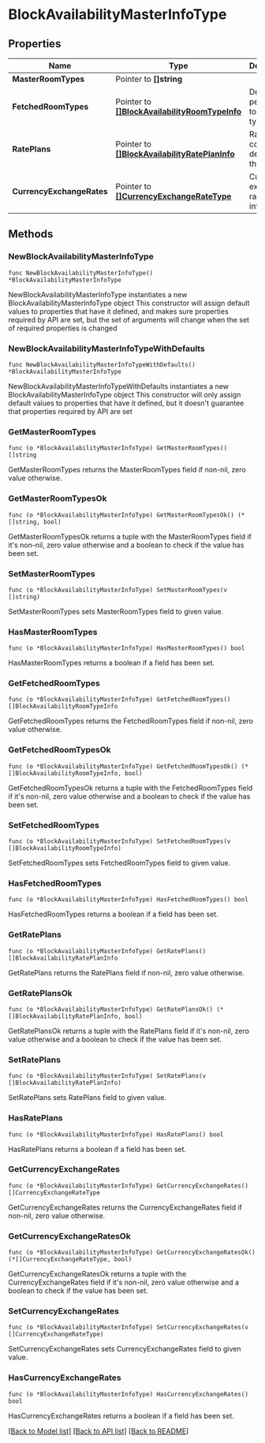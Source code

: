 # BlockAvailabilityMasterInfoType

## Properties

Name | Type | Description | Notes
------------ | ------------- | ------------- | -------------
**MasterRoomTypes** | Pointer to **[]string** |  | [optional] 
**FetchedRoomTypes** | Pointer to [**[]BlockAvailabilityRoomTypeInfo**](BlockAvailabilityRoomTypeInfo.md) | Details pertaining to a room type. | [optional] 
**RatePlans** | Pointer to [**[]BlockAvailabilityRatePlanInfo**](BlockAvailabilityRatePlanInfo.md) | Rate plan code details for the block. | [optional] 
**CurrencyExchangeRates** | Pointer to [**[]CurrencyExchangeRateType**](CurrencyExchangeRateType.md) | Currency exchange rate information. | [optional] 

## Methods

### NewBlockAvailabilityMasterInfoType

`func NewBlockAvailabilityMasterInfoType() *BlockAvailabilityMasterInfoType`

NewBlockAvailabilityMasterInfoType instantiates a new BlockAvailabilityMasterInfoType object
This constructor will assign default values to properties that have it defined,
and makes sure properties required by API are set, but the set of arguments
will change when the set of required properties is changed

### NewBlockAvailabilityMasterInfoTypeWithDefaults

`func NewBlockAvailabilityMasterInfoTypeWithDefaults() *BlockAvailabilityMasterInfoType`

NewBlockAvailabilityMasterInfoTypeWithDefaults instantiates a new BlockAvailabilityMasterInfoType object
This constructor will only assign default values to properties that have it defined,
but it doesn't guarantee that properties required by API are set

### GetMasterRoomTypes

`func (o *BlockAvailabilityMasterInfoType) GetMasterRoomTypes() []string`

GetMasterRoomTypes returns the MasterRoomTypes field if non-nil, zero value otherwise.

### GetMasterRoomTypesOk

`func (o *BlockAvailabilityMasterInfoType) GetMasterRoomTypesOk() (*[]string, bool)`

GetMasterRoomTypesOk returns a tuple with the MasterRoomTypes field if it's non-nil, zero value otherwise
and a boolean to check if the value has been set.

### SetMasterRoomTypes

`func (o *BlockAvailabilityMasterInfoType) SetMasterRoomTypes(v []string)`

SetMasterRoomTypes sets MasterRoomTypes field to given value.

### HasMasterRoomTypes

`func (o *BlockAvailabilityMasterInfoType) HasMasterRoomTypes() bool`

HasMasterRoomTypes returns a boolean if a field has been set.

### GetFetchedRoomTypes

`func (o *BlockAvailabilityMasterInfoType) GetFetchedRoomTypes() []BlockAvailabilityRoomTypeInfo`

GetFetchedRoomTypes returns the FetchedRoomTypes field if non-nil, zero value otherwise.

### GetFetchedRoomTypesOk

`func (o *BlockAvailabilityMasterInfoType) GetFetchedRoomTypesOk() (*[]BlockAvailabilityRoomTypeInfo, bool)`

GetFetchedRoomTypesOk returns a tuple with the FetchedRoomTypes field if it's non-nil, zero value otherwise
and a boolean to check if the value has been set.

### SetFetchedRoomTypes

`func (o *BlockAvailabilityMasterInfoType) SetFetchedRoomTypes(v []BlockAvailabilityRoomTypeInfo)`

SetFetchedRoomTypes sets FetchedRoomTypes field to given value.

### HasFetchedRoomTypes

`func (o *BlockAvailabilityMasterInfoType) HasFetchedRoomTypes() bool`

HasFetchedRoomTypes returns a boolean if a field has been set.

### GetRatePlans

`func (o *BlockAvailabilityMasterInfoType) GetRatePlans() []BlockAvailabilityRatePlanInfo`

GetRatePlans returns the RatePlans field if non-nil, zero value otherwise.

### GetRatePlansOk

`func (o *BlockAvailabilityMasterInfoType) GetRatePlansOk() (*[]BlockAvailabilityRatePlanInfo, bool)`

GetRatePlansOk returns a tuple with the RatePlans field if it's non-nil, zero value otherwise
and a boolean to check if the value has been set.

### SetRatePlans

`func (o *BlockAvailabilityMasterInfoType) SetRatePlans(v []BlockAvailabilityRatePlanInfo)`

SetRatePlans sets RatePlans field to given value.

### HasRatePlans

`func (o *BlockAvailabilityMasterInfoType) HasRatePlans() bool`

HasRatePlans returns a boolean if a field has been set.

### GetCurrencyExchangeRates

`func (o *BlockAvailabilityMasterInfoType) GetCurrencyExchangeRates() []CurrencyExchangeRateType`

GetCurrencyExchangeRates returns the CurrencyExchangeRates field if non-nil, zero value otherwise.

### GetCurrencyExchangeRatesOk

`func (o *BlockAvailabilityMasterInfoType) GetCurrencyExchangeRatesOk() (*[]CurrencyExchangeRateType, bool)`

GetCurrencyExchangeRatesOk returns a tuple with the CurrencyExchangeRates field if it's non-nil, zero value otherwise
and a boolean to check if the value has been set.

### SetCurrencyExchangeRates

`func (o *BlockAvailabilityMasterInfoType) SetCurrencyExchangeRates(v []CurrencyExchangeRateType)`

SetCurrencyExchangeRates sets CurrencyExchangeRates field to given value.

### HasCurrencyExchangeRates

`func (o *BlockAvailabilityMasterInfoType) HasCurrencyExchangeRates() bool`

HasCurrencyExchangeRates returns a boolean if a field has been set.


[[Back to Model list]](../README.md#documentation-for-models) [[Back to API list]](../README.md#documentation-for-api-endpoints) [[Back to README]](../README.md)


